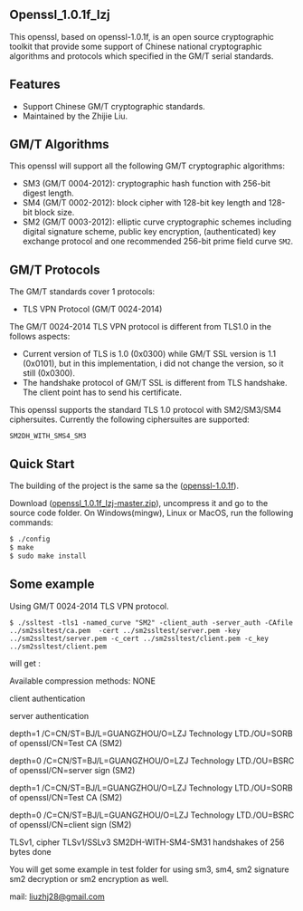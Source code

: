 ## Openssl_1.0.1f_lzj 


This openssl, based on openssl-1.0.1f, is an open source cryptographic toolkit that provide some support of Chinese national cryptographic algorithms and protocols which specified in the GM/T serial standards.


## Features

 - Support Chinese GM/T cryptographic standards.
 - Maintained by the Zhijie Liu. 

## GM/T Algorithms

This openssl will support all the following GM/T cryptographic algorithms:

 - SM3 (GM/T 0004-2012): cryptographic hash function with 256-bit digest length.
 - SM4 (GM/T 0002-2012): block cipher with 128-bit key length and 128-bit block size.
 - SM2 (GM/T 0003-2012): elliptic curve cryptographic schemes including digital signature scheme, public key encryption, (authenticated) key exchange protocol and one recommended 256-bit prime field curve `SM2`.

## GM/T Protocols

The GM/T standards cover 1 protocols:

 - TLS VPN Protocol  (GM/T 0024-2014)

The GM/T 0024-2014 TLS VPN protocol is different from TLS1.0 in the follows aspects:

 - Current version of TLS is 1.0 (0x0300) while GM/T SSL version is 1.1 (0x0101), but in this implementation, i did not change the version, so it still (0x0300).
 - The handshake protocol of GM/T SSL is different from TLS handshake. The client point has to send his certificate. 


This openssl supports the standard TLS 1.0 protocol with SM2/SM3/SM4 ciphersuites. Currently the following ciphersuites are supported:

```
SM2DH_WITH_SMS4_SM3
```

## Quick Start

The building of the project is the same sa the ([openssl-1.0.1f](https://www.openssl.org/source/old/1.0.1/)).

Download ([openssl_1.0.1f_lzj-master.zip](https://github.com/lzj2015/openssl_1.0.1f_lzj.git)), uncompress it and go to the source code folder. On Windows(mingw), Linux or MacOS, run the following commands:

 ```sh
 $ ./config
 $ make
 $ sudo make install
 ```
 
## Some example
Using GM/T 0024-2014 TLS VPN protocol.
```
$ ./ssltest -tls1 -named_curve "SM2" -client_auth -server_auth -CAfile ../sm2ssltest/ca.pem  -cert ../sm2ssltest/server.pem -key ../sm2ssltest/server.pem -c_cert ../sm2ssltest/client.pem -c_key ../sm2ssltest/client.pem
```
will get :

Available compression methods:  NONE

client authentication

server authentication

depth=1 /C=CN/ST=BJ/L=GUANGZHOU/O=LZJ Technology LTD./OU=SORB of openssl/CN=Test CA (SM2)

depth=0 /C=CN/ST=BJ/L=GUANGZHOU/O=LZJ Technology LTD./OU=BSRC of openssl/CN=server sign (SM2)

depth=1 /C=CN/ST=BJ/L=GUANGZHOU/O=LZJ Technology LTD./OU=SORB of openssl/CN=Test CA (SM2)

depth=0 /C=CN/ST=BJ/L=GUANGZHOU/O=LZJ Technology LTD./OU=BSRC of openssl/CN=client sign (SM2)

TLSv1, cipher TLSv1/SSLv3 SM2DH-WITH-SM4-SM31 handshakes of 256 bytes done


You will get some example in test folder for using sm3, sm4, sm2 signature sm2 decryption or sm2 encryption as well.



mail: liuzhj28@gmail.com
